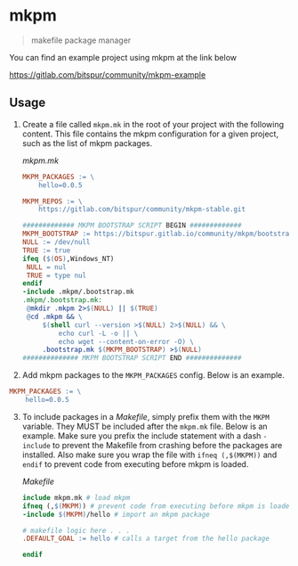 # mkpm

> makefile package manager

You can find an example project using mkpm at the link below

https://gitlab.com/bitspur/community/mkpm-example

## Usage

1. Create a file called `mkpm.mk` in the root of your project
   with the following content. This file contains the mkpm
   configuration for a given project, such as the list of
   mkpm packages.

   _mkpm.mk_

   ```makefile
   MKPM_PACKAGES := \
       hello=0.0.5

   MKPM_REPOS := \
       https://gitlab.com/bitspur/community/mkpm-stable.git

   ############# MKPM BOOTSTRAP SCRIPT BEGIN #############
   MKPM_BOOTSTRAP := https://bitspur.gitlab.io/community/mkpm/bootstrap.mk
   NULL := /dev/null
   TRUE := true
   ifeq ($(OS),Windows_NT)
   	NULL = nul
   	TRUE = type nul
   endif
   -include .mkpm/.bootstrap.mk
   .mkpm/.bootstrap.mk:
   	@mkdir .mkpm 2>$(NULL) || $(TRUE)
   	@cd .mkpm && \
   		$(shell curl --version >$(NULL) 2>$(NULL) && \
   			echo curl -L -o || \
   			echo wget --content-on-error -O) \
   		.bootstrap.mk $(MKPM_BOOTSTRAP) >$(NULL)
   ############## MKPM BOOTSTRAP SCRIPT END ##############
   ```

2. Add mkpm packages to the `MKPM_PACKAGES` config. Below is an example.

```makefile
MKPM_PACKAGES := \
    hello=0.0.5
```

3. To include packages in a _Makefile_, simply prefix them with the `MKPM`
   variable. They MUST be included after the `mkpm.mk` file. Below is an
   example. Make sure you prefix the include statement with a dash `-include`
   to prevent the Makefile from crashing before the packages are installed.
   Also make sure you wrap the file with `ifneq (,$(MKPM))` and `endif` to
   prevent code from executing before mkpm is loaded.

   _Makefile_

   ```makefile
   include mkpm.mk # load mkpm
   ifneq (,$(MKPM)) # prevent code from executing before mkpm is loaded
   -include $(MKPM)/hello # import an mkpm package

   # makefile logic here . . .
   .DEFAULT_GOAL := hello # calls a target from the hello package

   endif
   ```
